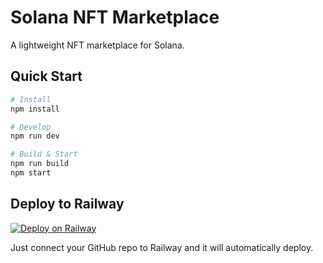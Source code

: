# Solana NFT Marketplace

A lightweight NFT marketplace for Solana.

## Quick Start

```bash
# Install
npm install

# Develop
npm run dev

# Build & Start
npm run build
npm start
```

## Deploy to Railway
[![Deploy on Railway](https://railway.app/button.svg)](https://railway.app/new)

Just connect your GitHub repo to Railway and it will automatically deploy.
